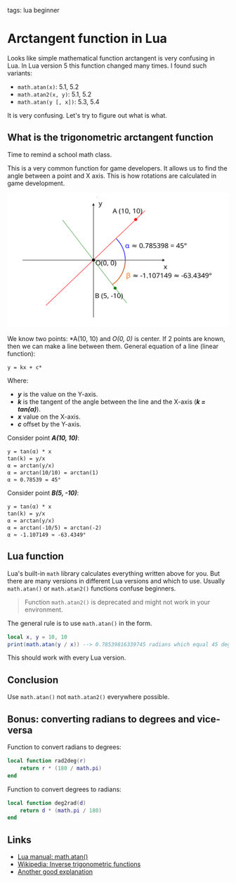 <!-- Description: math.atan and math.atan2 in Lua. Explanation of arctangent function and why it is inconsistent in different versions of Lua. -->

tags: lua beginner

# Arctangent function in Lua

Looks like simple mathematical function arctangent is very confusing in Lua.
In Lua version 5 this function changed many times. I found such variants:

- `math.atan(x)`: 5.1, 5.2
- `math.atan2(x, y)`: 5.1, 5.2
- `math.atan(y [, x])`: 5.3, 5.4

It is very confusing. Let's try to figure out what is what.

## What is the trigonometric arctangent function

Time to remind a school math class.

This is a very common function for game developers. It allows us to find the
angle between a point and X axis. This is how rotations are calculated in
game development.

![Figure 01. Arctangent angles with arctangent](/assets/img/atan01.svg)

We know two points: *A(10, 10) and *O(0, 0)* is center. If 2 points are known, 
then we can make a line between them. General equation of a line
(linear function):

```text
y = kx + c*
```

Where:

- ***y*** is the value on the Y-axis.
- ***k*** is the tangent of the angle between the line and the X-axis
  (***k = tan(α)***). 
- ***x*** value on the X-axis.
- ***c*** offset by the Y-axis.

Consider point ***A(10, 10)***:

```text
y = tan(α) * x
tan(k) = y/x
α = arctan(y/x)
α = arctan(10/10) = arctan(1)
α ≈ 0.78539 = 45°
```

Consider point ***B(5, -10)***:

```text
y = tan(α) * x
tan(k) = y/x
α = arctan(y/x)
α = arctan(-10/5) = arctan(-2)
α ≈ -1.107149 ≈ -63.4349°
```
## Lua function

Lua's built-in `math` library calculates everything written above for you. But
there are many versions in different Lua versions and which to use.
Usually `math.atan()` or `math.atan2()` functions confuse beginners.

> Function `math.atan2()` is deprecated and might not work in your environment.

The general rule is to use `math.atan()` in the form. 

```lua
local x, y = 10, 10
print(math.atan(y / x)) --> 0.78539816339745 radians which equal 45 degrees
```

This should work with every Lua version.

## Conclusion

Use `math.atan()` not `math.atan2()` everywhere possible.

## Bonus: converting radians to degrees and vice-versa

Function to convert radians to degrees:

```lua
local function rad2deg(r)
	return r * (180 / math.pi)
end
```

Function to convert degrees to radians:

```lua
local function deg2rad(d)
	return d * (math.pi / 180)
end
```

## Links

- [Lua manual: math.atan()](https://www.lua.org/manual/5.4/manual.html#pdf-math.atan)
- [Wikipedia: Inverse trigonometric functions](https://en.wikipedia.org/wiki/Inverse_trigonometric_functions)
- [Another good explanation](https://www.omnicalculator.com/math/arctan)